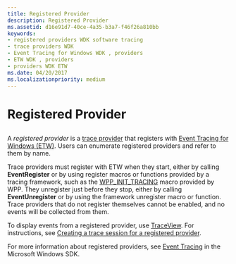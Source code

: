 ```yaml
---
title: Registered Provider
description: Registered Provider
ms.assetid: d16e91d7-40ce-4a35-b3a7-f46f26a810bb
keywords:
- registered providers WDK software tracing
- trace providers WDK
- Event Tracing for Windows WDK , providers
- ETW WDK , providers
- providers WDK ETW
ms.date: 04/20/2017
ms.localizationpriority: medium
---
```


# Registered Provider

## <span id="ddk_registered_provider_tools"></span><span id="DDK_REGISTERED_PROVIDER_TOOLS"></span>

A *registered provider* is a [trace provider](trace-provider.md) that registers with [Event Tracing for Windows (ETW)](event-tracing-for-windows--etw-.md). Users can enumerate registered providers and refer to them by name.

Trace providers must register with ETW when they start, either by calling **EventRegister** or by using register macros or functions provided by a tracing framework, such as the [WPP\_INIT\_TRACING](/previous-versions/windows/hardware/previsioning-framework/ff556191(v=vs.85)) macro provided by WPP. They unregister just before they stop, either by calling **EventUnregister** or by using the framework unregister macro or function. Trace providers that do not register themselves cannot be enabled, and no events will be collected from them.

To display events from a registered provider, use [TraceView](traceview.md). For instructions, see [Creating a trace session for a registered provider](creating-a-trace-session-for-a-registered-provider.md).

For more information about registered providers, see [Event Tracing](/windows/desktop/ETW/event-tracing-portal) in the Microsoft Windows SDK.